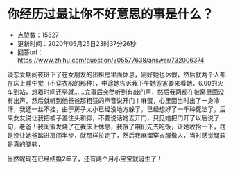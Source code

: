 # 你经历过最让你不好意思的事是什么？
- 点赞数：15327
- 更新时间：2020年05月25日23时37分26秒
- 回答url：https://www.zhihu.com/question/305577638/answer/732006374
<body>
 <p data-pid="INRRwYiO">谈恋爱期间夜班下了在女朋友的出租房里面休息，刚好她也休假，然后就两个人都在床上睡午觉（不穿衣服的那种），中途她告诉我下午她爸爸要来看她，6.00的火车到站，想着时间还早就……完事后突然听到有敲门声，然后我两都在被窝里面没有出声，然后就听到他爸爸那粗狂的声音说开门！麻蛋，心里面当时出了一身冷汗，我还一丝不挂，由于房子太小已经没地方躲了，已经想好了一千种死法了，后来女友说让我把被子盖住头和脚，不要说话她去开门，只见她把门开了以后说了一句，老爸！我闺蜜发烧了在我床上休息，我饿了咱们先去吃饭，让她收拾一下，楞是没让她爸踏进房间半步，就那样拉走了，然后我麻溜穿衣服撤人，当时感觉腿软是真的腿软，</p>
 <p data-pid="bcF3ILmA">当然呢现在已经结婚2年了，还有两个月小宝宝就诞生了！</p>
 <p></p>
 <p></p>
 <p></p>
</body>